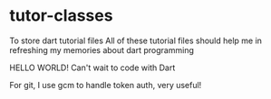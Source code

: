 # tutor-classes
To store dart tutorial files
All of these tutorial files should help me in refreshing my memories about dart programming

HELLO WORLD!
Can't wait to code with Dart

For git, I use gcm to handle token auth, very useful!